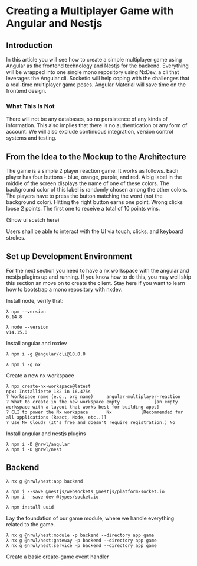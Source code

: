 # Creating a Multiplayer Game with Angular and Nestjs

## Introduction

In this article you will see how to create a simple multiplayer game using Angular as the frontend technology and Nestjs for the backend. Everything will be wrapped into one single mono repository using NxDev, a cli that leverages the Angular cli. Socketio will help coping with the challenges that a real-time multiplayer game poses. Angular Material will save time on the frontend design.

### What This Is Not

There will not be any databases, so no persistence of any kinds of information. This also implies that there is no authentication or any form of account. We will also exclude continuous integration, version control systems and testing.

## From the Idea to the Mockup to the Architecture

The game is a simple 2 player reaction game. It works as follows. Each player has four buttons - blue, orange, purple, and red. A big label in the middle of the screen displays the name of one of these colors. The background color of this label is randomly chosen among the other colors. The players have to press the button matching the word (not the background color). Hitting the right button earns one point. Wrong clicks loose 2 points. The first one to receive a total of 10 points wins.

(Show ui scetch here)

Users shall be able to interact with the UI via touch, clicks, and keyboard strokes.


## Set up Development Environment

For the next section you need to have a nx workspace with the angular and nestjs plugins up and running. If you know how to do this, you may well skip this section an move on to create the client. Stay here if you want to learn how to bootstrap a mono repository with nxdev.

Install node, verify that:

```shell
λ npm --version
6.14.8

λ node --version
v14.15.0
```

Install angular and nxdev

```shell
λ npm i -g @angular/cli@10.0.0

λ npm i -g nx
```

Create a new nx workspace

```shell
λ npx create-nx-workspace@latest
npx: Installierte 182 in 16.475s
? Workspace name (e.g., org name)     angular-multiplayer-reaction
? What to create in the new workspace empty             [an empty workspace with a layout that works best for building apps]
? CLI to power the Nx workspace       Nx           [Recommended for all applications (React, Node, etc..)]
? Use Nx Cloud? (It's free and doesn't require registration.) No
```

Install angular and nestjs plugins

```shell
λ npm i -D @nrwl/angular
λ npm i -D @nrwl/nest
```

## Backend

```shell
λ nx g @nrwl/nest:app backend

λ npm i --save @nestjs/websockets @nestjs/platform-socket.io
λ npm i --save-dev @types/socket.io

λ npm install uuid
```

Lay the foundation of our game module, where we handle everything related to the game.

```shell
λ nx g @nrwl/nest:module -p backend --directory app game
λ nx g @nrwl/nest:gateway -p backend --directory app game
λ nx g @nrwl/nest:service -p backend --directory app game
```

Create a basic create-game event handler